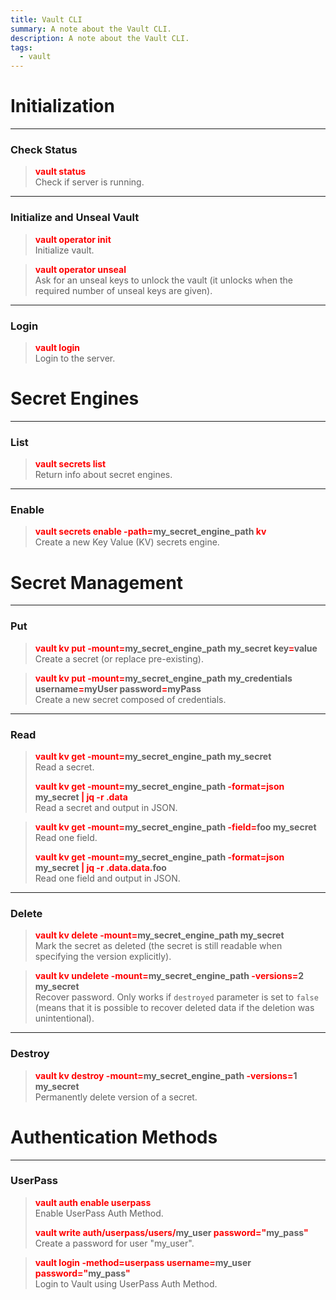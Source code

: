 ```yaml
---
title: Vault CLI
summary: A note about the Vault CLI.
description: A note about the Vault CLI.
tags:
  - vault
---
```


# Initialization

---

### Check Status


 > 
 > **<font color=red>vault status</font>**</br>
 > Check if server is running.

---

### Initialize and Unseal Vault


 > 
 > **<font color=red>vault operator init</font>**</br>
 > Initialize vault.

 > 
 > **<font color=red>vault operator unseal</font>**</br>
 > Ask for an unseal keys to unlock the vault (it unlocks when the required number of unseal keys are given).

---

### Login


 > 
 > **<font color=red>vault login</font>**</br>
 > Login to the server.

# Secret Engines

---

### List


 > 
 > **<font color=red>vault secrets list</font>**</br>
 > Return info about secret engines.

---

### Enable


 > 
 > **<font color=red>vault secrets enable -path=</font>my_secret_engine_path <font color=red>kv</font>**</br>
 > Create a new Key Value (KV) secrets engine.

# Secret Management

---

### Put


 > 
 > **<font color=red>vault kv put -mount=</font>my_secret_engine_path my_secret key<font color=red>=</font>value**</br>
 > Create a secret (or replace pre-existing).

 > 
 > **<font color=red>vault kv put -mount=</font>my_secret_engine_path my_credentials username<font color=red>=</font>myUser password<font color=red>=</font>myPass**</br>
 > Create a new secret composed of credentials.

---

### Read


 > 
 > **<font color=red>vault kv get -mount=</font>my_secret_engine_path my_secret**</br>
 > Read a secret.
 > 
 > **<font color=red>vault kv get -mount=</font>my_secret_engine_path <font color=red>-format=json</font> my_secret <font color=red>\| jq -r .data</font>**</br>
 > Read a secret and output in JSON.

 > 
 > **<font color=red>vault kv get -mount=</font>my_secret_engine_path <font color=red>-field=</font>foo my_secret**</br>
 > Read one field.
 > 
 > **<font color=red>vault kv get -mount=</font>my_secret_engine_path <font color=red>-format=json</font> my_secret <font color=red>\| jq -r .data.data.</font>foo**</br>
 > Read one field and output in JSON.

---

### Delete


 > 
 > **<font color=red>vault kv delete -mount=</font>my_secret_engine_path my_secret**</br>
 > Mark the secret as deleted (the secret is still readable when specifying the version explicitly).

 > 
 > **<font color=red>vault kv undelete -mount=</font>my_secret_engine_path <font color=red>-versions=</font>2 my_secret**</br>
 > Recover password. Only works if `destroyed` parameter is set to `false` (means that it is possible to recover deleted data if the deletion was unintentional).

---

### Destroy


 > 
 > **<font color=red>vault kv destroy -mount=</font>my_secret_engine_path <font color=red>-versions=</font>1  my_secret**</br>
 > Permanently delete version of a secret.

# Authentication Methods

---

### UserPass


 > 
 > **<font color=red>vault auth enable userpass</font>**</br>
 > Enable UserPass Auth Method.
 > 
 > **<font color=red>vault write auth/userpass/users/</font>my_user <font color=red>password="</font>my_pass<font color=red>"</font>**</br>
 > Create a password for user "my_user".

 > 
 > **<font color=red>vault login -method=userpass username=</font>my_user <font color=red>password="</font>my_pass<font color=red>"</font>**</br>
 > Login to Vault using UserPass Auth Method.
